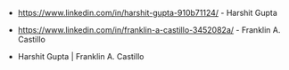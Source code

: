 - https://www.linkedin.com/in/harshit-gupta-910b71124/ - Harshit Gupta

- https://www.linkedin.com/in/franklin-a-castillo-3452082a/ - Franklin A. Castillo



- Harshit Gupta  |  Franklin A. Castillo  
